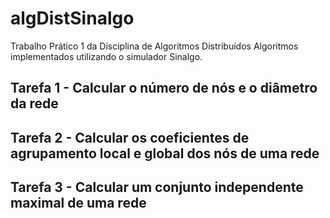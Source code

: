 # algDistSinalgo
Trabalho Prático 1 da Disciplina de Algoritmos Distribuídos
Algoritmos implementados utilizando o simulador Sinalgo.

## Tarefa 1 - Calcular o número de nós e o diâmetro da rede
## Tarefa 2 - Calcular os coeficientes de agrupamento local e global dos nós de uma rede
## Tarefa 3 - Calcular um conjunto independente maximal de uma rede
